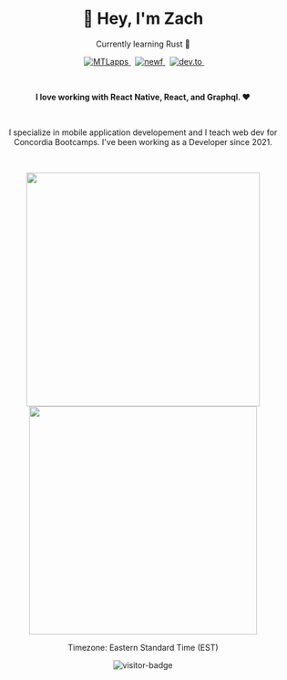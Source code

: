 <h1 align="center">👋 Hey, I'm Zach</h1>

<p align="center">Currently learning Rust 🦀</p>

<p align="center">
  &nbsp;
    <a href="https://www.mtlapps.com/">
      <img src="https://img.shields.io/badge/MTLapps-5e5ce6?style=for-the-badge&logo=MTLapps&logoColor=white" alt="MTLapps" />
    </a>
  &nbsp;
    <a href="https://www.npmjs.com/package/newf">
      <img src="https://img.shields.io/badge/newf-ffffff?style=for-the-badge&logo=npm&logoColor=CC3534" alt="newf" />
    </a>
  &nbsp;
    <a href="https://dev.to/mrzachnugent">
      <img src="https://img.shields.io/badge/DEV.to-000000?style=for-the-badge&logo=dev.to&logoColor=white" alt="dev.to" />
    </a>
  &nbsp;
</p>

<br />

**<p align="center">I love working with React Native, React, and Graphql. ❤</p>**

<br />

<p align="center">
  I specialize in mobile application developement and I teach web dev for Concordia Bootcamps. I've been working as a Developer since 2021. 
</p>
   
<br />
  
<p align="center">
  <img src="https://github-readme-stats.vercel.app/api?username=mrzachnugent&theme=radical&show_icons=true" width="410"/>
  
  <img src="https://github-readme-stats.vercel.app/api/top-langs/?username=mrzachnugent&layout=compact&theme=radical" width="400" />
</p>

<p align="center">Timezone: Eastern Standard Time (EST)</p>

<p align="center"><img src="https://visitor-badge.glitch.me/badge?page_id=mrzachnugent.mrzachnugent" alt="visitor-badge" /></p>

